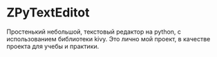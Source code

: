 # ZPyTextEditot
Простенький небольшой, текстовый редактор на python, с использованием библиотеки kivy. Это лично мой проект, в качестве проекта для учебы и практики.
